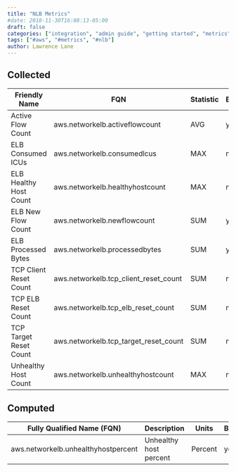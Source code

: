 ```yaml
---
title: "NLB Metrics"
#date: 2018-11-30T16:08:13-05:00
draft: false
categories: ["integration", "admin guide", "getting started", "metrics"]
tags: ["#aws", "#metrics", "#nlb"]
author: Lawrence Lane
---
```


## Collected
| Friendly Name          | FQN                                   | Statistic | Baseline | Correlation |
|------------------------|---------------------------------------|-----------|----------|-------------|
| Active Flow Count      | aws.networkelb.activeflowcount        | AVG       | yes      | no          |
| ELB Consumed ICUs      | aws.networkelb.consumedlcus           | MAX       | no       | no          |
| ELB Healthy Host Count | aws.networkelb.healthyhostcount       | MAX       | no       | no          |
| ELB New Flow Count     | aws.networkelb.newflowcount           | SUM       | yes      | no          |
| ELB Processed Bytes    | aws.networkelb.processedbytes         | SUM       | yes      | no          |
| TCP Client Reset Count | aws.networkelb.tcp_client_reset_count | SUM       | no       | no          |
| TCP ELB Reset Count    | aws.networkelb.tcp_elb_reset_count    | SUM       | no       | no          |
| TCP Target Reset Count | aws.networkelb.tcp_target_reset_count | SUM       | no       | no          |
| Unhealthy Host Count   | aws.networkelb.unhealthyhostcount     | MAX       | no       | no          |

## Computed
| Fully Qualified Name (FQN)          | Description            | Units   | BASE |
|-------------------------------------|------------------------|---------|------|
| aws.networkelb.unhealthyhostpercent | Unhealthy host percent | Percent | yes  |
